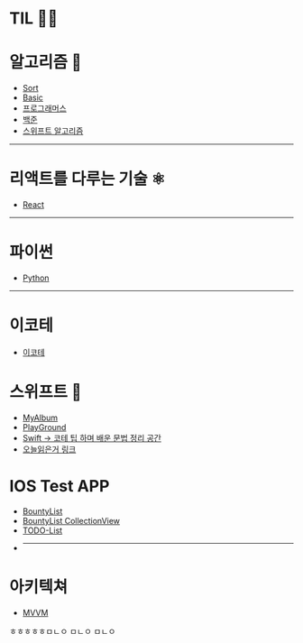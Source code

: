 # TIL ✍🏻
 


# 알고리즘 🤖

+ [Sort](https://github.com/o2o25252/2021-TIL/blob/main/algorithm/Sort.md)
+ [Basic](https://github.com/o2o25252/2021-TIL/blob/main/algorithm/CodeStates.md)
+ [프로그래머스](https://programmers.co.kr/job?utm_source=google&utm_medium=cpc&utm_campaign=job_board&gclid=Cj0KCQiAj9iBBhCJARIsAE9qRtBBaVeh77oEnMxl9wvxAZqGd4kiUBsvjMh5kkoGP7Lfazze1koUZDAaAhi1EALw_wcB)
+ [백준](https://www.acmicpc.net/step)
+ [스위프트 알고리즘](///)
---

# 리액트를 다루는 기술 ⚛️

+ [React](https://github.com/o2o25252/2021-TIL/blob/main/react/react.md)


---

# 파이썬

+ [Python](https://github.com/o2o25252/2021-TIL/tree/main/Python)

---

# 이코테 

+ [이코테](https://github.com/o2o25252/2021-TIL/tree/main/algorithm/%EC%9D%B4%EC%BD%94%ED%85%8C)

# 스위프트 📱

+ [MyAlbum](https://github.com/o2o25252/2021-TIL/tree/main/MyAlbum)
+ [PlayGround](https://github.com/o2o25252/2021-TIL/tree/main/Swift)
+ [Swift -> 코테 팁 하며 배운 문법 정리 공간](https://github.com/o2o25252/2021-TIL/blob/main/Swift/swiftnote.md)
+ [오늘읽은거 링크](https://github.com/o2o25252/2021-TIL/blob/main/todayReadLink.md)
# IOS Test APP

+ [BountyList](https://github.com/o2o25252/2021-TIL/tree/main/Swift/TestApp/BountyList2)
+ [BountyList CollectionView](https://github.com/o2o25252/2021-TIL/tree/main/Swift/TestApp/BountyListCollectionView/BountyList.xcodeproj/project.xcworkspace)
+ [TODO-List](///)
+ ---
# 아키텍쳐

+ [MVVM](https://github.com/o2o25252/2021-TIL/blob/main/MVVM.md)

ㅎㅎㅎㅎㅎㅁㄴㅇ 
ㅁㄴㅇ
ㅁㄴㅇ
